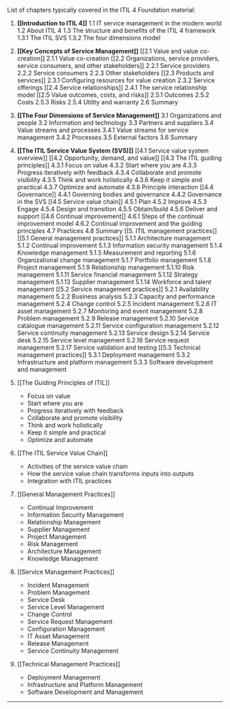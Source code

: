 List of chapters typically covered in the ITIL 4 Foundation material:

1. **[[Introduction to ITIL 4]]**
	1.1 IT service management in the modern world
	1.2 About ITIL 4
	1.3 The structure and benefits of the ITIL 4 framework
		1.3.1 The ITIL SVS
		1.3.2 The four dimensions model
2. **[[Key Concepts of Service Management]]**
	[[2.1 Value and value co-creation]]
		2.1.1 Value co-creation
	[[2.2 Organizations, service providers, service consumers, and other stakeholders]]
		2.2.1 Service providers
		2.2.2 Service consumers
		2.2.3 Other stakeholders
	[[2.3 Products and services]]
		2.3.1 Configuring resources for value creation
		2.3.2 Service offerings
	[[2.4 Service relationships]]
		2.4.1 The service relationship model
	[[2.5 Value outcomes, costs, and risks]]
		2.5.1 Outcomes
		2.5.2 Costs
		2.5.3 Risks
		2.5.4 Utility and warranty
	2.6 Summary
3. **[[The Four Dimensions of Service Management]]**
    3.1 Organizations and people
	3.2 Information and technology
	3.3 Partners and suppliers
	3.4 Value streams and processes
		3.4.1 Value streams for service management
		3.4.2 Processes
	3.5 External factors
	3.6 Summary
4. **[[The ITIL Service Value System (SVS)]]**
    [[4.1 Service value system overview]]
	[[4.2 Opportunity, demand, and value]]
	[[4.3 The ITIL guiding principles]]
		4.3.1 Focus on value 
		4.3.2 Start where you are
		4.3.3 Progress iteratively with feedback
		4.3.4 Collaborate and promote visibility
		4.3.5 Think and work holistically
		4.3.6 Keep it simple and practical
		4.3.7 Optimize and automate
		4.3.8 Principle interaction
	[[4.4 Governance]]
		4.4.1 Governing bodies and governance
		4.4.2 Governance in the SVS
	[[4.5 Service value chain]]
		4.5.1 Plan
		4.5.2 Improve
		4.5.3 Engage
		4.5.4 Design and transition
		4.5.5 Obtain/build
		4.5.6 Deliver and support
	[[4.6 Continual improvement]]
		4.6.1 Steps of the continual improvement model
		4.6.2 Continual improvement and the guiding principles
	4.7 Practices
	4.8 Summary
[[5. ITIL management practices]]
	[[5.1 General management practices]]
		5.1.1 Architecture management
		5.1.2 Continual improvement
		5.1.3 Information security management
		5.1.4 Knowledge management
		5.1.5 Measurement and reporting
		5.1.6 Organizational change management
		5.1.7 Portfolio management
		5.1.8 Project management
		5.1.9 Relationship management
		5.1.10 Risk management
		5.1.11 Service financial management
		5.1.12 Strategy management
		5.1.13 Supplier management
		5.1.14 Workforce and talent management
	[[5.2 Service management practices]]
		5.2.1 Availability management
		5.2.2 Business analysis
		5.2.3 Capacity and performance management
		5.2.4 Change control
		5.2.5 Incident management
		5.2.6 IT asset management
		5.2.7 Monitoring and event management
		5.2.8 Problem management
		5.2.9 Release management
		5.2.10 Service catalogue management
		5.2.11 Service configuration management
		5.2.12 Service continuity management
		5.2.13 Service design
		5.2.14 Service desk
		5.2.15 Service level management
		5.2.16 Service request management
		5.2.17 Service validation and testing
	[[5.3 Technical management practices]]
		5.3.1 Deployment management
		5.3.2 Infrastructure and platform management
		5.3.3 Software development and management



1. [[The Guiding Principles of ITIL]]
    - Focus on value
    - Start where you are
    - Progress iteratively with feedback
    - Collaborate and promote visibility
    - Think and work holistically
    - Keep it simple and practical
    - Optimize and automate
2. [[The ITIL Service Value Chain]]
    - Activities of the service value chain
    - How the service value chain transforms inputs into outputs
    - Integration with ITIL practices
3. [[General Management Practices]]
    - Continual Improvement
    - Information Security Management
    - Relationship Management
    - Supplier Management
    - Project Management
    - Risk Management
    - Architecture Management
    - Knowledge Management
4. [[Service Management Practices]]
    - Incident Management
    - Problem Management
    - Service Desk
    - Service Level Management
    - Change Control
    - Service Request Management
    - Configuration Management
    - IT Asset Management
    - Release Management
    - Service Continuity Management
5. [[Technical Management Practices]]
    - Deployment Management
    - Infrastructure and Platform Management
    - Software Development and Management
_________
